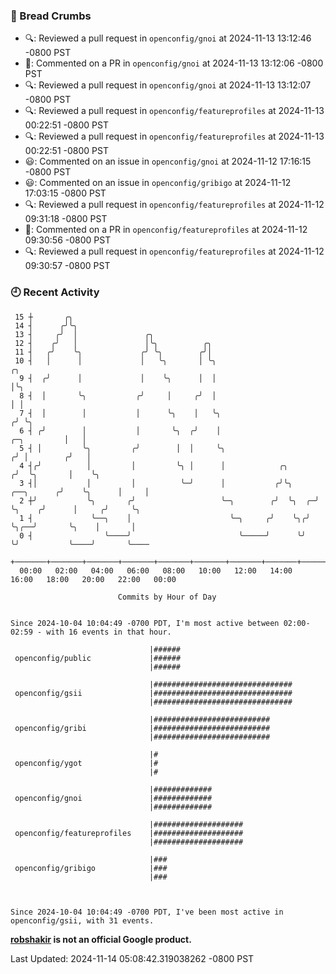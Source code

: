 ### 🍞 Bread Crumbs

 * 🔍: Reviewed a pull request in  `openconfig/gnoi` at 2024-11-13 13:12:46 -0800 PST
 * 💬: Commented on a PR in  `openconfig/gnoi` at 2024-11-13 13:12:06 -0800 PST
 * 🔍: Reviewed a pull request in  `openconfig/gnoi` at 2024-11-13 13:12:07 -0800 PST
 * 🔍: Reviewed a pull request in  `openconfig/featureprofiles` at 2024-11-13 00:22:51 -0800 PST
 * 🔍: Reviewed a pull request in  `openconfig/featureprofiles` at 2024-11-13 00:22:51 -0800 PST
 * 😃: Commented on an issue in `openconfig/gnoi` at 2024-11-12 17:16:15 -0800 PST
 * 😃: Commented on an issue in `openconfig/gribigo` at 2024-11-12 17:03:15 -0800 PST
 * 🔍: Reviewed a pull request in  `openconfig/featureprofiles` at 2024-11-12 09:31:18 -0800 PST
 * 💬: Commented on a PR in  `openconfig/featureprofiles` at 2024-11-12 09:30:56 -0800 PST
 * 🔍: Reviewed a pull request in  `openconfig/featureprofiles` at 2024-11-12 09:30:57 -0800 PST

### 🕘 Recent Activity
```
 15 ┼       ╭╮
 14 ┤      ╭╯╰╮
 13 ┤     ╭╯  │               ╭╮
 12 ┤    ╭╯   │               │╰╮          ╭╮
 11 ┤   ╭╯    ╰╮             ╭╯ ╰╮        ╭╯│
 10 ┤   │      │             │   ╰╮       │ ╰╮                                                ╭╮
  9 ┤  ╭╯      │             │    ╰╮      │  │                                                │╰╮
  8 ┤  │       ╰╮           ╭╯     │     ╭╯  │                                                │ │
  7 ┤  │        │           │      ╰╮    │   ╰╮                                              ╭╯ ╰╮
  6 ┤ ╭╯        │           │       ╰╮  ╭╯    │                                  ╭─╮         │   │
  5 ┤ │         ╰╮         ╭╯        │  │     ╰╮                                ╭╯ │        ╭╯   │
  4 ┤╭╯          │         │         ╰╮ │      │            ╭╮                 ╭╯  ╰╮       │    ╰╮
  3 ┤│           │         │          ╰─╯      │           ╭╯╰╮     ╭──╮      ╭╯    ╰╮      │     │
  2 ┼╯           ╰╮       ╭╯                   ╰─╮        ╭╯  ╰╮  ╭─╯  ╰╮    ╭╯      │     ╭╯     ╰╮
  1 ┤             ╰──╮    │                      ╰─╮     ╭╯    ╰╮╭╯     ╰╮╭──╯       ╰╮    │       │
  0 ┤                ╰────╯                        ╰─────╯      ╰╯       ╰╯           ╰────╯       ╰────
    +───────+───────+───────+───────+───────+───────+───────+───────+───────+───────+───────+───────+────
  00:00   02:00   04:00   06:00   08:00   10:00   12:00   14:00   16:00   18:00   20:00   22:00   00:00   

						Commits by Hour of Day


Since 2024-10-04 10:04:49 -0700 PDT, I'm most active between 02:00-02:59 - with 16 events in that hour.

```



```
                               |######
 openconfig/public             |######
                               |######

                               |###############################
 openconfig/gsii               |###############################
                               |###############################

                               |##########################
 openconfig/gribi              |##########################
                               |##########################

                               |#
 openconfig/ygot               |#
                               |#

                               |#############
 openconfig/gnoi               |#############
                               |#############

                               |####################
 openconfig/featureprofiles    |####################
                               |####################

                               |###
 openconfig/gribigo            |###
                               |###



Since 2024-10-04 10:04:49 -0700 PDT, I've been most active in openconfig/gsii, with 31 events.

```
**[robshakir](mailto:robjs@google.com) is not an official Google product.**  


Last Updated: 2024-11-14 05:08:42.319038262 -0800 PST
